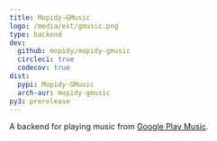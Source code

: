 ```yaml
---
title: Mopidy-GMusic
logo: /media/ext/gmusic.png
type: backend
dev:
  github: mopidy/mopidy-gmusic
  circleci: true
  codecov: true
dist:
  pypi: Mopidy-GMusic
  arch-aur: mopidy-gmusic
py3: prerelease
---
```


A backend for playing music from
[Google Play Music](https://play.google.com/music/).
